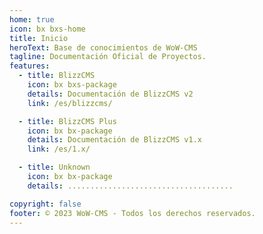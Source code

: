 ```yaml
---
home: true
icon: bx bxs-home
title: Inicio
heroText: Base de conocimientos de WoW-CMS
tagline: Documentación Oficial de Proyectos.
features:
  - title: BlizzCMS
    icon: bx bxs-package
    details: Documentación de BlizzCMS v2
    link: /es/blizzcms/

  - title: BlizzCMS Plus
    icon: bx bx-package
    details: Documentación de BlizzCMS v1.x
    link: /es/1.x/

  - title: Unknown
    icon: bx bx-package
    details: .....................................

copyright: false
footer: © 2023 WoW-CMS - Todos los derechos reservados.
---
```


